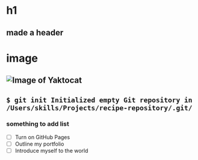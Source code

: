 # h1
## made a header


# image


## ![Image of Yaktocat](https://octodex.github.com/images/yaktocat.png)
 


## ``` $ git init Initialized empty Git repository in /Users/skills/Projects/recipe-repository/.git/ ```


### something to add list
- [ ] Turn on GitHub Pages
- [ ] Outline my portfolio
- [ ] Introduce myself to the world
